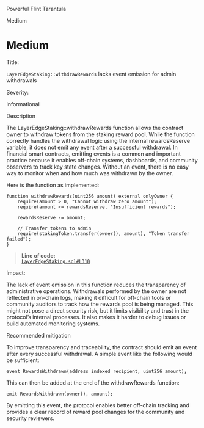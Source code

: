 Powerful Flint Tarantula

Medium

# Medium

Title:

`LayerEdgeStaking::withdrawRewards` lacks event emission for admin withdrawals

Severity:

Informational

Description

The LayerEdgeStaking::withdrawRewards function allows the contract owner to withdraw tokens from the staking reward pool. While the function correctly handles the withdrawal logic using the internal rewardsReserve variable, it does not emit any event after a successful withdrawal. In financial smart contracts, emitting events is a common and important practice because it enables off-chain systems, dashboards, and community observers to track key state changes. Without an event, there is no easy way to monitor when and how much was withdrawn by the owner.

Here is the function as implemented:
```solidity
function withdrawRewards(uint256 amount) external onlyOwner {
    require(amount > 0, "Cannot withdraw zero amount");
    require(amount <= rewardsReserve, "Insufficient rewards");

    rewardsReserve -= amount;

    // Transfer tokens to admin
    require(stakingToken.transfer(owner(), amount), "Token transfer failed");
}
```

> **Line of code:**  
> [`LayerEdgeStaking.sol#L310`](https://github.com/sherlock-audit/2025-05-layeredge/blob/main/edgen-staking/src/stake/LayerEdgeStaking.sol#L310)

Impact:

The lack of event emission in this function reduces the transparency of administrative operations. Withdrawals performed by the owner are not reflected in on-chain logs, making it difficult for off-chain tools or community auditors to track how the rewards pool is being managed. This might not pose a direct security risk, but it limits visibility and trust in the protocol’s internal processes. It also makes it harder to debug issues or build automated monitoring systems.

Recommended mitigation

To improve transparency and traceability, the contract should emit an event after every successful withdrawal. A simple event like the following would be sufficient:

```solidity
event RewardsWithdrawn(address indexed recipient, uint256 amount);
```

This can then be added at the end of the withdrawRewards function:

```solidity
emit RewardsWithdrawn(owner(), amount);
```

By emitting this event, the protocol enables better off-chain tracking and provides a clear record of reward pool changes for the community and security reviewers.